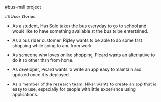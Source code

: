 

#bus-mall project

##User Stories

- As a student, Han Solo takes the bus everyday to go to school and would like to have something available at the bus to be entertained.

- As a bus rider customer, Ripley wants to be able to do some fast shopping while going to and from work.

- As someone who loves online shopping, Picard wants an alternative to do it so other than from home.

- As developer, Picard wants to write an app easy to maintain and updated once it is deployed.

- As a member of the research team, Hiker wants to create an app that is easy to use, especially for people with little experience using applications. 
